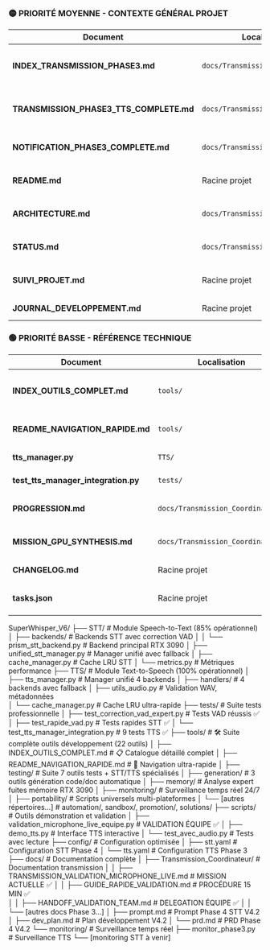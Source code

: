 ### **🟡 PRIORITÉ MOYENNE - CONTEXTE GÉNÉRAL PROJET**
| Document | Localisation | Description | Utilité |
|----------|--------------|-------------|---------|
| **INDEX_TRANSMISSION_PHASE3.md** | `docs/Transmission_Coordinateur/` | Index principal Phase 3 TTS (8.3KB) | Contexte Phase 3 terminée |
| **TRANSMISSION_PHASE3_TTS_COMPLETE.md** | `docs/Transmission_Coordinateur/` | Transmission complète Phase 3 (10KB) | Détails techniques TTS |
| **NOTIFICATION_PHASE3_COMPLETE.md** | `docs/Transmission_Coordinateur/` | Notification fin Phase 3 (2.4KB) | Confirmation statut livraison |
| **README.md** | Racine projet | Architecture et démarrage | Usage et structure projet |
| **ARCHITECTURE.md** | `docs/Transmission_Coordinateur/` | Architecture technique (9.1KB) | Structure technique détaillée |
| **STATUS.md** | `docs/Transmission_Coordinateur/` | Statut actuel rapide (2.8KB) | État synthétique |
| **SUIVI_PROJET.md** | Racine projet | Dashboard KPIs et métriques | Performance et progression |
| **JOURNAL_DEVELOPPEMENT.md** | Racine projet | Chronologie complète | Historique et évolution |

### **🟢 PRIORITÉ BASSE - RÉFÉRENCE TECHNIQUE**
| Document | Localisation | Description | Utilité |
|----------|--------------|-------------|---------|
| **INDEX_OUTILS_COMPLET.md** | `tools/` | **22 outils développement organisés** | **Suite complète outils + navigation** |
| **README_NAVIGATION_RAPIDE.md** | `tools/` | **Navigation ultra-rapide outils** | **"Je veux..." → outil direct** |
| **tts_manager.py** | `TTS/` | Cœur du système TTS | Architecture technique TTS |
| **test_tts_manager_integration.py** | `tests/` | Suite tests pytest TTS | Validation et qualité TTS |
| **PROGRESSION.md** | `docs/Transmission_Coordinateur/` | Suivi progression détaillé (8.5KB) | Historique évolution |
| **MISSION_GPU_SYNTHESIS.md** | `docs/Transmission_Coordinateur/` | Mission GPU RTX 3090 (8.8KB) | Configuration critique |
| **CHANGELOG.md** | Racine projet | Historique versions | Évolution fonctionnalités |
| **tasks.json** | Racine projet | Planification détaillée | Roadmap et prochaines phases |

SuperWhisper_V6/
├── STT/                      # Module Speech-to-Text (85% opérationnel)
│   ├── backends/             # Backends STT avec correction VAD
│   │   └── prism_stt_backend.py # Backend principal RTX 3090
│   ├── unified_stt_manager.py   # Manager unifié avec fallback
│   ├── cache_manager.py         # Cache LRU STT
│   └── metrics.py              # Métriques performance
├── TTS/                      # Module Text-to-Speech (100% opérationnel)
│   ├── tts_manager.py        # Manager unifié 4 backends
│   ├── handlers/             # 4 backends avec fallback
│   ├── utils_audio.py        # Validation WAV, métadonnées  
│   └── cache_manager.py      # Cache LRU ultra-rapide
├── tests/                    # Suite tests professionnelle
│   ├── test_correction_vad_expert.py  # Tests VAD réussis ✅
│   ├── test_rapide_vad.py            # Tests rapides STT ✅
│   └── test_tts_manager_integration.py # 9 tests TTS ✅
├── tools/                    # 🛠️ Suite complète outils développement (22 outils)
│   ├── INDEX_OUTILS_COMPLET.md       # 📋 Catalogue détaillé complet
│   ├── README_NAVIGATION_RAPIDE.md   # 🚀 Navigation ultra-rapide
│   ├── testing/              # Suite 7 outils tests + STT/TTS spécialisés
│   ├── generation/           # 3 outils génération code/doc automatique
│   ├── memory/               # Analyse expert fuites mémoire RTX 3090
│   ├── monitoring/           # Surveillance temps réel 24/7
│   ├── portability/          # Scripts universels multi-plateformes
│   └── [autres répertoires...] # automation/, sandbox/, promotion/, solutions/
├── scripts/                  # Outils démonstration et validation
│   ├── validation_microphone_live_equipe.py # VALIDATION ÉQUIPE ✅
│   ├── demo_tts.py          # Interface TTS interactive
│   └── test_avec_audio.py   # Tests avec lecture
├── config/                   # Configuration optimisée
│   ├── stt.yaml             # Configuration STT Phase 4
│   └── tts.yaml             # Configuration TTS Phase 3
├── docs/                     # Documentation complète
│   ├── Transmission_Coordinateur/    # Documentation transmission
│   │   ├── TRANSMISSION_VALIDATION_MICROPHONE_LIVE.md # MISSION ACTUELLE ✅
│   │   ├── GUIDE_RAPIDE_VALIDATION.md               # PROCÉDURE 15 MIN ✅  
│   │   ├── HANDOFF_VALIDATION_TEAM.md               # DELEGATION ÉQUIPE ✅
│   │   └── [autres docs Phase 3...]
│   ├── prompt.md            # Prompt Phase 4 STT V4.2
│   ├── dev_plan.md          # Plan développement V4.2
│   └── prd.md               # PRD Phase 4 V4.2
└── monitoring/               # Surveillance temps réel
    ├── monitor_phase3.py    # Surveillance TTS
    └── [monitoring STT à venir] 